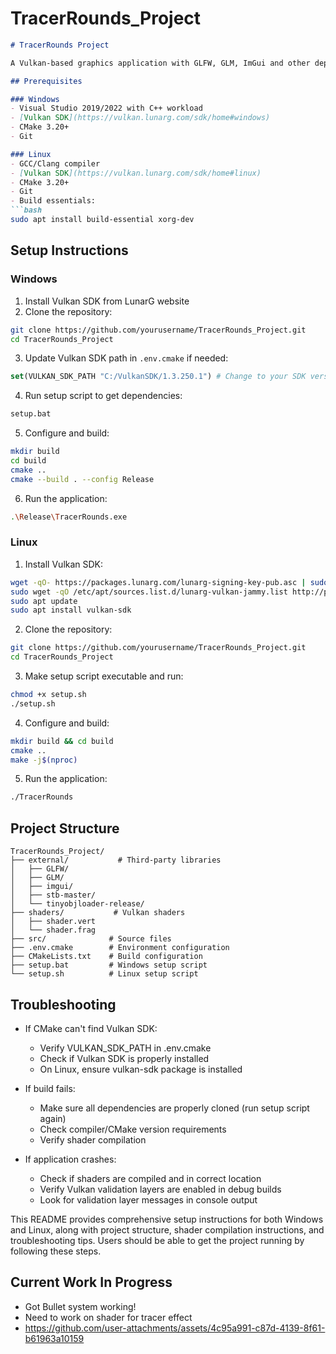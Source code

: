 # TracerRounds_Project
```markdown:README.md
# TracerRounds Project

A Vulkan-based graphics application with GLFW, GLM, ImGui and other dependencies.

## Prerequisites

### Windows
- Visual Studio 2019/2022 with C++ workload
- [Vulkan SDK](https://vulkan.lunarg.com/sdk/home#windows) 
- CMake 3.20+
- Git

### Linux
- GCC/Clang compiler
- [Vulkan SDK](https://vulkan.lunarg.com/sdk/home#linux)
- CMake 3.20+
- Git
- Build essentials:
```bash
sudo apt install build-essential xorg-dev
```

## Setup Instructions

### Windows

1. Install Vulkan SDK from LunarG website
2. Clone the repository:
```bash
git clone https://github.com/yourusername/TracerRounds_Project.git
cd TracerRounds_Project
```

3. Update Vulkan SDK path in `.env.cmake` if needed:
```cmake
set(VULKAN_SDK_PATH "C:/VulkanSDK/1.3.250.1") # Change to your SDK version
```

4. Run setup script to get dependencies:
```bash
setup.bat
```

5. Configure and build:
```bash
mkdir build
cd build
cmake ..
cmake --build . --config Release
```

6. Run the application:
```bash
.\Release\TracerRounds.exe
```

### Linux 

1. Install Vulkan SDK:
```bash
wget -qO- https://packages.lunarg.com/lunarg-signing-key-pub.asc | sudo tee /etc/apt/trusted.gpg.d/lunarg.asc
sudo wget -qO /etc/apt/sources.list.d/lunarg-vulkan-jammy.list http://packages.lunarg.com/vulkan/lunarg-vulkan-jammy.list
sudo apt update
sudo apt install vulkan-sdk
```

2. Clone the repository:
```bash
git clone https://github.com/yourusername/TracerRounds_Project.git
cd TracerRounds_Project
```

3. Make setup script executable and run:
```bash
chmod +x setup.sh
./setup.sh
```

4. Configure and build:
```bash
mkdir build && cd build
cmake ..
make -j$(nproc)
```

5. Run the application:
```bash
./TracerRounds
```

## Project Structure

```
TracerRounds_Project/
├── external/           # Third-party libraries
│   ├── GLFW/
│   ├── GLM/
│   ├── imgui/
│   ├── stb-master/
│   └── tinyobjloader-release/
├── shaders/           # Vulkan shaders
│   ├── shader.vert
│   └── shader.frag
├── src/              # Source files
├── .env.cmake        # Environment configuration
├── CMakeLists.txt    # Build configuration
├── setup.bat         # Windows setup script
└── setup.sh          # Linux setup script
```
## Troubleshooting

- If CMake can't find Vulkan SDK:
  - Verify VULKAN_SDK_PATH in .env.cmake
  - Check if Vulkan SDK is properly installed
  - On Linux, ensure vulkan-sdk package is installed

- If build fails:
  - Make sure all dependencies are properly cloned (run setup script again)
  - Check compiler/CMake version requirements
  - Verify shader compilation

- If application crashes:
  - Check if shaders are compiled and in correct location
  - Verify Vulkan validation layers are enabled in debug builds
  - Look for validation layer messages in console output


This README provides comprehensive setup instructions for both Windows and Linux, along with project structure, shader compilation instructions, and troubleshooting tips. Users should be able to get the project running by following these steps.


## Current Work In Progress
  * Got Bullet system working!
  * Need to work on shader for tracer effect
  * https://github.com/user-attachments/assets/4c95a991-c87d-4139-8f61-b61963a10159

